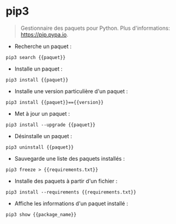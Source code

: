 # pip3

> Gestionnaire des paquets pour Python.
> Plus d'informations: <https://pip.pypa.io>.

- Recherche un paquet :

`pip3 search {{paquet}}`

- Installe un paquet :

`pip3 install {{paquet}}`

- Installe une version particulière d'un paquet :

`pip3 install {{paquet}}=={{version}}`

- Met à jour un paquet :

`pip3 install --upgrade {{paquet}}`

- Désinstalle un paquet :

`pip3 uninstall {{paquet}}`

- Sauvegarde une liste des paquets installés :

`pip3 freeze > {{requirements.txt}}`

- Installe des paquets à partir d'un fichier :

`pip3 install --requirements {{requirements.txt}}`

- Affiche les informations d'un paquet installé :

`pip3 show {{package_name}}`
